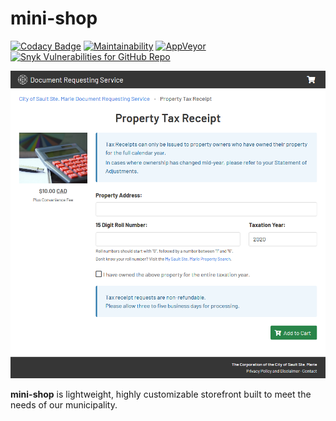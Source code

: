 # mini-shop

[![Codacy Badge](https://img.shields.io/codacy/grade/1f2c5b6f66e84eacbc524568357c2975)](https://www.codacy.com/gh/cityssm/mini-shop/dashboard) [![Maintainability](https://img.shields.io/codeclimate/maintainability/cityssm/mini-shop)](https://codeclimate.com/github/cityssm/mini-shop/maintainability) [![AppVeyor](https://img.shields.io/appveyor/build/dangowans/mini-shop)](https://ci.appveyor.com/project/dangowans/mini-shop) [![Snyk Vulnerabilities for GitHub Repo](https://img.shields.io/snyk/vulnerabilities/github/cityssm/mini-shop)](https://app.snyk.io/org/cityssm/project/d2a574ab-49cd-41e6-9318-c346223c1662)

[![Mini Shop Screenshot](docs/ssmSample.png)](docs/ssmSample.png)

**mini-shop** is lightweight, highly customizable storefront built to meet the needs of our municipality.
